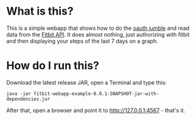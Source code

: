What is this?
=============

This is a simple webapp that shows how to do the [oauth jumble][0] and read data from the [Fitbit API][1].
It does almost nothing, just authorizing with fitbit and then displaying your steps of the last 7 days
on a graph.

How do I run this?
==================

Download the latest release JAR, open a Terminal and type this:

    java -jar fitbit-webapp-example-0.0.1-SNAPSHOT-jar-with-dependencies.jar

After that, open a browser and point it to http://127.0.0.1:4567 - that's it.

[0]: https://wiki.fitbit.com/display/API/OAuth+Authentication+in+the+Fitbit+API
[1]: http://dev.fitbit.com/
